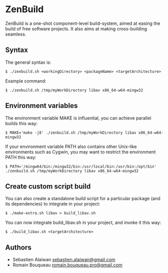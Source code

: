 # ZenBuild

ZenBuild is a one-shot component-level build-system, aimed at easing the build of free software projects.
It also aims at making cross-building seamless.

Syntax
------

The general syntax is:
```
$ ./zenbuild.sh <workingDirectory> <packageName> <targetArchitecture>
```

Example command:
```
$ ./zenbuild.sh /tmp/myWorkDirectory libav x86_64-w64-mingw32
```

Environment variables
---------------------

The environment variable MAKE is influential, you can achieve parallel builds this way:
```
$ MAKE='make -j8' ./zenbuild.sh /tmp/myWorkDirectory libav x86_64-w64-mingw32
```

If your environment variable PATH also contains other Unix-like environments such as Cygwin, you may want to restrict the environment PATH this way:
```
$ PATH='/mingw64/bin:/mingw32/bin:/usr/local/bin:/usr/bin:/opt/bin' ./zenbuild.sh /tmp/myWorkDirectory libav x86_64-w64-mingw32
```

Create custom script build
--------------------------

You can also create a standalone build script for a particular package (and
its dependencies) to integrate in your project:
```
$ ./make-extra.sh libav > build_libav.sh
```

You can now integrate build_libav.sh in your project, and invoke it this way:
```
$ ./build_libav.sh <targetArchitecture>
```

Authors
-------

- Sebastien Alaiwan <sebastien.alaiwan@gmail.com>
- Romain Bouqueau <romain.bouqueau.pro@gmail.com>
